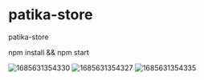 # patika-store
patika-store

npm install && npm start

![1685631354330](https://github.com/karaografi/patika-store/assets/59478127/5ce4fdc3-eb2a-4a91-ac42-8a7a19d8f9e8)
![1685631354327](https://github.com/karaografi/patika-store/assets/59478127/ea1bccc0-50a6-4827-bad9-31d19132a44a)
![1685631354335](https://github.com/karaografi/patika-store/assets/59478127/2123e19e-d1a1-4838-9535-7b11848ffdd8)
